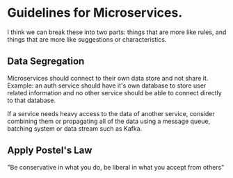 # Guidelines for Microservices.

I think we can break these into two parts: things that are more like rules, and things that are more like suggestions or characteristics. 

## Data Segregation

Microservices should connect to their own data store and not share it. Example: an auth service should have it's own database to store user 
related information and no other service should be able to connect directly to that database. 

If a service needs heavy access to the 
data of another service, consider combining them or propagating all of the data using a message queue,
batching system or data stream such as Kafka.

## Apply Postel's Law

"Be conservative in what you do, be liberal in what you accept from others"

